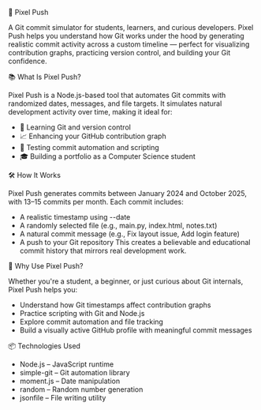 🎨 Pixel Push

A Git commit simulator for students, learners, and curious developers.
Pixel Push helps you understand how Git works under the hood by generating realistic commit activity across a custom timeline — perfect for visualizing contribution graphs, practicing version control, and building your Git confidence.

📚 What Is Pixel Push?

Pixel Push is a Node.js-based tool that automates Git commits with randomized dates, messages, and file targets. It simulates natural development activity over time, making it ideal for:
- 🧠 Learning Git and version control
- 📈 Enhancing your GitHub contribution graph
- 🧪 Testing commit automation and scripting
- 🎓 Building a portfolio as a Computer Science student

🛠️ How It Works

Pixel Push generates commits between January 2024 and October 2025, with 13–15 commits per month. Each commit includes:
- A realistic timestamp using --date
- A randomly selected file (e.g., main.py, index.html, notes.txt)
- A natural commit message (e.g., Fix layout issue, Add login feature)
- A push to your Git repository
This creates a believable and educational commit history that mirrors real development work.

🧪 Why Use Pixel Push?

Whether you're a student, a beginner, or just curious about Git internals, Pixel Push helps you:
- Understand how Git timestamps affect contribution graphs
- Practice scripting with Git and Node.js
- Explore commit automation and file tracking
- Build a visually active GitHub profile with meaningful commit messages

📦 Technologies Used

- Node.js – JavaScript runtime
- simple-git – Git automation library
- moment.js – Date manipulation
- random – Random number generation
- jsonfile – File writing utility


